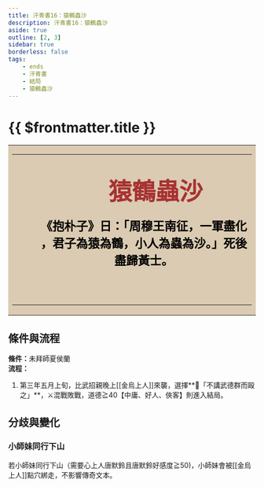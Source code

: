 ```yaml
---
title: 汗青書16：猿鶴蟲沙
description: 汗青書16：猿鶴蟲沙
aside: true
outline: [2, 3]
sidebar: true
borderless: false
tags:
    - ends
    - 汗青書
    - 結局
    - 猿鶴蟲沙
---
```


# {{ $frontmatter.title }}

<table style="text-align:center;">
    <tr>
        <td WIDTH=565 BGCOLOR="#dacbb2">
            <hr><br>
            <font size="7" color="#a83232"><strong>&emsp;&emsp;猿鶴蟲沙</strong></font>
            <br>
            <br>
            <font size="5" color="000000">
            <strong>
            &emsp;&emsp;《抱朴子》日：「周穆王南征，一軍盡化<br>
            &emsp;&emsp;，君子為猿為鶴，小人為蟲為沙。」死後<br>
            &emsp;&emsp;盡歸黃士。<br>
            &emsp;&emsp;<br>
            <br>
            </strong>
            </font>
            <hr>
        </td>
    </tr>
</table>

## 條件與流程

<strong>條件：</strong>未拜師<Girl5Icon>夏侯蘭</Girl5Icon><br>
**流程：**<br>
1. 第三年五月上旬，比武招親晚上[[金烏上人]]來襲，選擇**📜「不講武德群而毆之」**，⚔️混戰敗戰，道德≧40【中庸、好人、俠客】則進入結局。

## 分歧與變化

### 小師妹同行下山
若<Girl0Icon>小師妹</Girl0Icon>同行下山（需要心上人<Girl0Icon>唐默鈴</Girl0Icon>且<Girl0Icon>唐默鈴</Girl0Icon>好感度≧50)，<Girl0Icon>小師妹</Girl0Icon>會被[[金烏上人]]點穴綁走，不影響傳奇文本。
